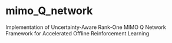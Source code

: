 # mimo_Q_network
Implementation of Uncertainty-Aware Rank-One MIMO Q Network Framework for Accelerated Offline Reinforcement Learning 
